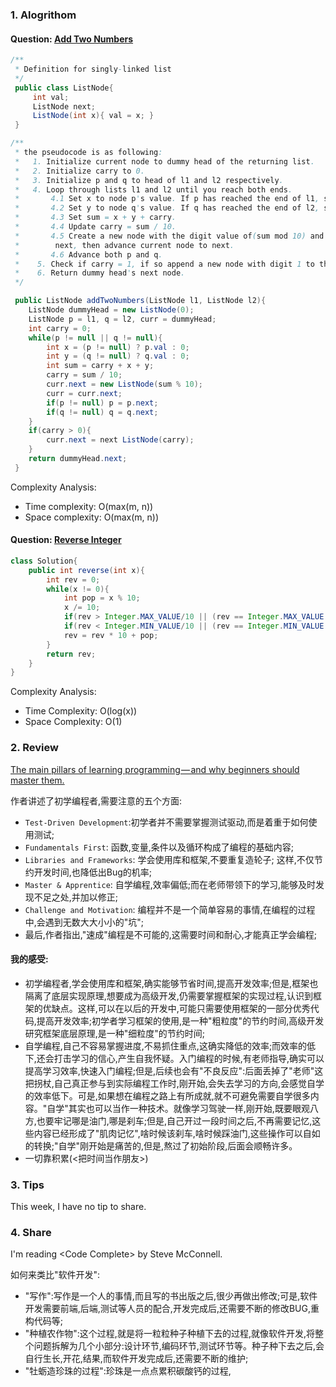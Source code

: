### 1. Alogrithom
#### Question: [Add Two Numbers](https://leetcode.com/problems/add-two-numbers/description/)

```java
/**
 * Definition for singly-linked list
 */
 public class ListNode{
     int val;
     ListNode next;
     ListNode(int x){ val = x; }
 }

/**
 * the pseudocode is as following:
 *   1. Initialize current node to dummy head of the returning list.
 *   2. Initialize carry to 0.
 *   3. Initialize p and q to head of l1 and l2 respectively.
 *   4. Loop through lists l1 and l2 until you reach both ends.
 *       4.1 Set x to node p's value. If p has reached the end of l1, set to 0.
 *       4.2 Set y to node q's value. If q has reached the end of l2, set to 0.
 *       4.3 Set sum = x + y + carry.
 *       4.4 Update carry = sum / 10.
 *       4.5 Create a new node with the digit value of(sum mod 10) and set it to current node's
 *        next, then advance current node to next.
 *       4.6 Advance both p and q.
 *    5. Check if carry = 1, if so append a new node with digit 1 to the returning list.
 *    6. Return dummy head's next node.
 */

 public ListNode addTwoNumbers(ListNode l1, ListNode l2){
    ListNode dummyHead = new ListNode(0);
    ListNode p = l1, q = l2, curr = dummyHead;
    int carry = 0;
    while(p != null || q != null){
        int x = (p != null) ? p.val : 0;
        int y = (q != null) ? q.val : 0;
        int sum = carry + x + y;
        carry = sum / 10;
        curr.next = new ListNode(sum % 10);
        curr = curr.next;
        if(p != null) p = p.next;
        if(q != null) q = q.next;
    }
    if(carry > 0){
        curr.next = next ListNode(carry);
    }
    return dummyHead.next;
 }
```

Complexity Analysis:
- Time complexity: O(max(m, n))
- Space complexity: O(max(m, n))

#### Question: [Reverse Integer](https://leetcode.com/problems/reverse-integer/description/)

```java
class Solution{
    public int reverse(int x){
        int rev = 0;
        while(x != 0){
            int pop = x % 10;
            x /= 10;
            if(rev > Integer.MAX_VALUE/10 || (rev == Integer.MAX_VALUE / 10 && pop > 7)) return 0;
            if(rev < Integer.MIN_VALUE/10 || (rev == Integer.MIN_VALUE / 10 && pop < -8)) return 0;
            rev = rev * 10 + pop;
        }
        return rev;
    }
}
```

Complexity Analysis:
- Time Complexity: O(log(x))
- Space Complexity: O(1)

### 2. Review

[The main pillars of learning programming — and why beginners should master them.](https://medium.freecodecamp.org/the-main-pillars-of-learning-programming-and-why-beginners-should-master-them-e04245c17c56)

作者讲述了初学编程者,需要注意的五个方面:
- `Test-Driven Development`:初学者并不需要掌握测试驱动,而是着重于如何使用测试;
- `Fundamentals First`: 函数,变量,条件以及循环构成了编程的基础内容;
- `Libraries and Frameworks`: 学会使用库和框架,不要重复造轮子; 这样,不仅节约开发时间,也降低出Bug的机率;
- `Master & Apprentice`: 自学编程,效率偏低;而在老师带领下的学习,能够及时发现不足之处,并加以修正;
- `Challenge and Motivation`: 编程并不是一个简单容易的事情,在编程的过程中,会遇到无数大大小小的"坑";
- 最后,作者指出,"速成"编程是不可能的,这需要时间和耐心,才能真正学会编程;

#### 我的感受:
- 初学编程者,学会使用库和框架,确实能够节省时间,提高开发效率;但是,框架也隔离了底层实现原理,想要成为高级开发,仍需要掌握框架的实现过程,认识到框架的优缺点。这样,可以在以后的开发中,可能只需要使用框架的一部分优秀代码,提高开发效率;初学者学习框架的使用,是一种"粗粒度"的节约时间,高级开发研究框架底层原理,是一种"细粒度"的节约时间;
- 自学编程,自己不容易掌握进度,不易抓住重点,这确实降低的效率;而效率的低下,还会打击学习的信心,产生自我怀疑。入门编程的时候,有老师指导,确实可以提高学习效率,快速入门编程;但是,后续也会有"不良反应":后面丢掉了"老师"这把拐杖,自己真正参与到实际编程工作时,刚开始,会失去学习的方向,会感觉自学的效率低下。可是,如果想在编程之路上有所成就,就不可避免需要自学很多内容。"自学"其实也可以当作一种技术。就像学习驾驶一样,刚开始,既要眼观八方,也要牢记哪是油门,哪是刹车;但是,自己开过一段时间之后,不再需要记忆,这些内容已经形成了"肌肉记忆",啥时候该刹车,啥时候踩油门,这些操作可以自如的转换;"自学"刚开始是痛苦的,但是,熬过了初始阶段,后面会顺畅许多。
- 一切靠积累(\<把时间当作朋友\>)

### 3. Tips
This week, I have no tip to share.

### 4. Share

I'm reading \<Code Complete\> by Steve McConnell.

如何来类比"软件开发":
- "写作":写作是一个人的事情,而且写的书出版之后,很少再做出修改;可是,软件开发需要前端,后端,测试等人员的配合,开发完成后,还需要不断的修改BUG,重构代码等;
- "种植农作物":这个过程,就是将一粒粒种子种植下去的过程,就像软件开发,将整个问题拆解为几个小部分:设计环节,编码环节,测试环节等。种子种下去之后,会自行生长,开花,结果,而软件开发完成后,还需要不断的维护;
- "牡蛎造珍珠的过程":珍珠是一点点累积碳酸钙的过程,












<br/>
